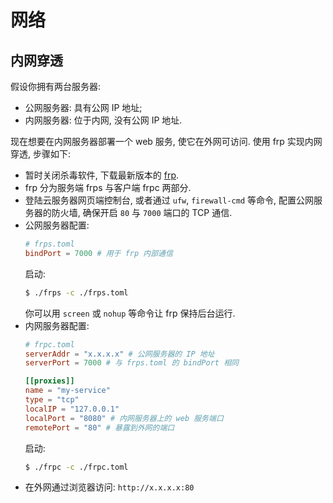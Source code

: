 # 网络

## 内网穿透

假设你拥有两台服务器:
- 公网服务器: 具有公网 IP 地址;
- 内网服务器: 位于内网, 没有公网 IP 地址.

现在想要在内网服务器部署一个 web 服务, 使它在外网可访问. 使用 frp 实现内网穿透, 步骤如下:

- 暂时关闭杀毒软件, 下载最新版本的 [frp](https://github.com/fatedier/frp/releases).
- frp 分为服务端 frps 与客户端 frpc 两部分.
- 登陆云服务器网页端控制台, 或者通过 `ufw`, `firewall-cmd` 等命令, 配置公网服务器的防火墙, 确保开启 `80` 与 `7000` 端口的 TCP 通信.
- 公网服务器配置:
  ```toml
  # frps.toml
  bindPort = 7000 # 用于 frp 内部通信
  ```
  启动:
  ```sh
  $ ./frps -c ./frps.toml
  ```
  你可以用 `screen` 或 `nohup` 等命令让 frp 保持后台运行.
- 内网服务器配置:
  ```toml
  # frpc.toml
  serverAddr = "x.x.x.x" # 公网服务器的 IP 地址
  serverPort = 7000 # 与 frps.toml 的 bindPort 相同

  [[proxies]]
  name = "my-service"
  type = "tcp"
  localIP = "127.0.0.1"
  localPort = "8080" # 内网服务器上的 web 服务端口
  remotePort = "80" # 暴露到外网的端口
  ```
  启动:
  ```sh
  $ ./frpc -c ./frpc.toml
  ```
- 在外网通过浏览器访问: `http://x.x.x.x:80`
